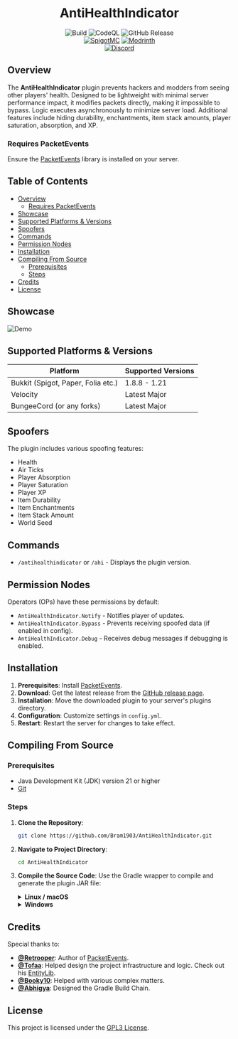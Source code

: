 <div align="center">
  <h1>AntiHealthIndicator</h1>
  <img alt="Build" src="https://github.com/Bram1903/AntiHealthIndicator/actions/workflows/gradle.yml/badge.svg">
  <img alt="CodeQL" src="https://github.com/Bram1903/AntiHealthIndicator/actions/workflows/codeql.yml/badge.svg">
  <img alt="GitHub Release" src="https://img.shields.io/github/release/Bram1903/AntiHealthIndicator.svg">
  <br>
  <a href="https://www.spigotmc.org/resources/antihealthindicator.114851/"><img alt="SpigotMC" src="https://img.shields.io/badge/-SpigotMC-blue?style=for-the-badge&logo=SpigotMC"></a>
  <a href="https://modrinth.com/plugin/antihealthindicator"><img alt="Modrinth" src="https://img.shields.io/badge/-Modrinth-green?style=for-the-badge&logo=Modrinth"></a>
  <br>
  <a href="https://discord.deathmotion.com"><img alt="Discord" src="https://img.shields.io/badge/-Discord-5865F2?style=for-the-badge&logo=discord&logoColor=white"></a>
</div>

## Overview

The **AntiHealthIndicator** plugin prevents hackers and modders from seeing other players' health. Designed to be
lightweight with minimal server performance impact, it modifies packets directly, making it impossible to bypass. Logic
executes asynchronously to minimize server load. Additional features include hiding durability, enchantments, item stack
amounts, player saturation, absorption, and XP.

### Requires PacketEvents

Ensure the [PacketEvents](https://modrinth.com/plugin/packetevents) library is installed on your server.

## Table of Contents

- [Overview](#overview)
    - [Requires PacketEvents](#requires-packetevents)
- [Showcase](#showcase)
- [Supported Platforms & Versions](#supported-platforms--versions)
- [Spoofers](#spoofers)
- [Commands](#commands)
- [Permission Nodes](#permission-nodes)
- [Installation](#installation)
- [Compiling From Source](#compiling-from-source)
    - [Prerequisites](#prerequisites)
    - [Steps](#steps)
- [Credits](#credits)
- [License](#license)

## Showcase

![Demo](docs/showcase/AntiHealthIndicator.gif)

## Supported Platforms & Versions

| Platform                           | Supported Versions |
|------------------------------------|--------------------|
| Bukkit (Spigot, Paper, Folia etc.) | 1.8.8 - 1.21       |
| Velocity                           | Latest Major       |
| BungeeCord (or any forks)          | Latest Major       |

## Spoofers

The plugin includes various spoofing features:

- Health
- Air Ticks
- Player Absorption
- Player Saturation
- Player XP
- Item Durability
- Item Enchantments
- Item Stack Amount
- World Seed

## Commands

- `/antihealthindicator` or `/ahi` - Displays the plugin version.

## Permission Nodes

Operators (OPs) have these permissions by default:

- `AntiHealthIndicator.Notify` - Notifies player of updates.
- `AntiHealthIndicator.Bypass` - Prevents receiving spoofed data (if enabled in config).
- `AntiHealthIndicator.Debug` - Receives debug messages if debugging is enabled.

## Installation

1. **Prerequisites**: Install [PacketEvents](https://modrinth.com/plugin/packetevents).
2. **Download**: Get the latest release from
   the [GitHub release page](https://github.com/Bram1903/AntiHealthIndicator/releases/latest).
3. **Installation**: Move the downloaded plugin to your server's plugins directory.
4. **Configuration**: Customize settings in `config.yml`.
5. **Restart**: Restart the server for changes to take effect.

## Compiling From Source

### Prerequisites

- Java Development Kit (JDK) version 21 or higher
- [Git](https://git-scm.com/downloads)

### Steps

1. **Clone the Repository**:
   ```bash
   git clone https://github.com/Bram1903/AntiHealthIndicator.git
   ```

2. **Navigate to Project Directory**:
   ```bash
   cd AntiHealthIndicator
   ```

3. **Compile the Source Code**:
   Use the Gradle wrapper to compile and generate the plugin JAR file:

   <details>
   <summary><strong>Linux / macOS</strong></summary>

   ```bash
   ./gradlew build
   ```
   </details>
   <details>
   <summary><strong>Windows</strong></summary>

   ```cmd
   .\gradlew build
   ```
   </details>

## Credits

Special thanks to:

- **[@Retrooper](https://github.com/retrooper)**: Author of [PacketEvents](https://github.com/retrooper/packetevents).
- **[@Tofaa](https://github.com/Tofaa2)**: Helped design the project infrastructure and logic. Check out
  his [EntityLib](https://github.com/Tofaa2/EntityLib).
- **[@Booky10](https://github.com/booky10)**: Helped with various complex matters.
- **[@Abhigya](https://github.com/AbhigyaKrishna)**: Designed the Gradle Build Chain.

## License

This project is licensed under the [GPL3 License](LICENSE).
